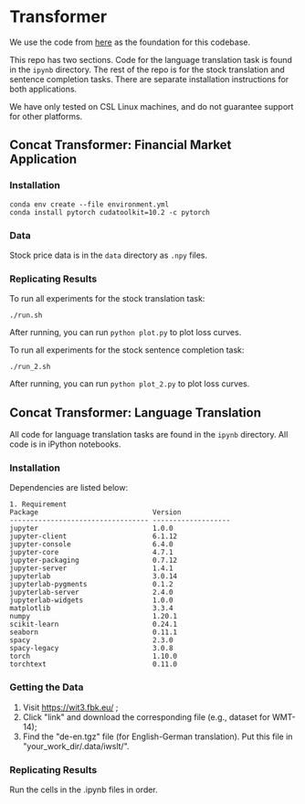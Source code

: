 # Transformer

We use the code from [here](https://github.com/harvardnlp/annotated-transformer) as the foundation for this codebase.

This repo has two sections. Code for the language translation task is found in the `ipynb` directory. The rest of the repo is for the stock translation and sentence completion tasks. There are separate installation instructions for both applications.

We have only tested on CSL Linux machines, and do not guarantee support for other platforms.

## Concat Transformer: Financial Market Application
### Installation
```
conda env create --file environment.yml
conda install pytorch cudatoolkit=10.2 -c pytorch
```

### Data
Stock price data is in the `data` directory as `.npy` files.

### Replicating Results

To run all experiments for the stock translation task:
```angular2html
./run.sh
```
After running, you can run `python plot.py` to plot loss curves.

To run all experiments for the stock sentence completion task:
```angular2html
./run_2.sh
```
After running, you can run `python plot_2.py` to plot loss curves.

## Concat Transformer: Language Translation

All code for language translation tasks are found in the `ipynb` directory. All code is in iPython notebooks.

### Installation
Dependencies are listed below:
```
1. Requirement
Package                            Version
---------------------------------- -------------------
jupyter                            1.0.0
jupyter-client                     6.1.12
jupyter-console                    6.4.0
jupyter-core                       4.7.1
jupyter-packaging                  0.7.12
jupyter-server                     1.4.1
jupyterlab                         3.0.14
jupyterlab-pygments                0.1.2
jupyterlab-server                  2.4.0
jupyterlab-widgets                 1.0.0
matplotlib                         3.3.4
numpy                              1.20.1
scikit-learn                       0.24.1
seaborn                            0.11.1
spacy                              2.3.0
spacy-legacy                       3.0.8
torch                              1.10.0
torchtext                          0.11.0
```
### Getting the Data
1. Visit https://wit3.fbk.eu/ ;
2. Click "link" and download the corresponding file (e.g., dataset for WMT-14);
3. Find the "de-en.tgz" file (for English-German translation). Put this file in "your_work_dir/.data/iwslt/".

### Replicating Results
Run the cells in the .ipynb files in order.
